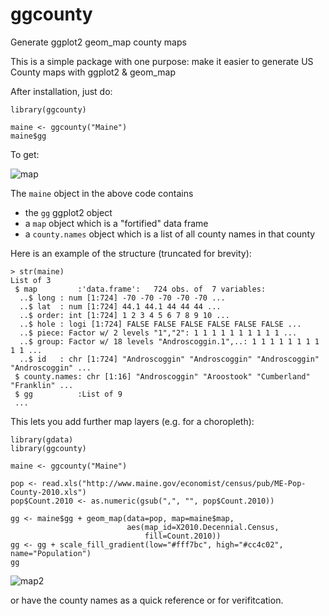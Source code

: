 ggcounty
========

Generate ggplot2 geom_map county maps

This is a simple package with one purpose: make it easier to generate US County maps with ggplot2 & geom_map

After installation, just do:

    library(ggcounty)
    
    maine <- ggcounty("Maine")
    maine$gg
    
To get:

![map](https://rawgit.com/hrbrmstr/ggcounty/master/maine.svg)

The `maine` object in the above code contains

- the `gg` ggplot2 object
- a `map` object which is a "fortified" data frame
- a `county.names` object which is a list of all county names in that county

Here is an example of the structure (truncated for brevity):

    > str(maine)
    List of 3
     $ map         :'data.frame':	724 obs. of  7 variables:
      ..$ long : num [1:724] -70 -70 -70 -70 -70 ...
      ..$ lat  : num [1:724] 44.1 44.1 44 44 44 ...
      ..$ order: int [1:724] 1 2 3 4 5 6 7 8 9 10 ...
      ..$ hole : logi [1:724] FALSE FALSE FALSE FALSE FALSE FALSE ...
      ..$ piece: Factor w/ 2 levels "1","2": 1 1 1 1 1 1 1 1 1 1 ...
      ..$ group: Factor w/ 18 levels "Androscoggin.1",..: 1 1 1 1 1 1 1 1 1 1 ...
      ..$ id   : chr [1:724] "Androscoggin" "Androscoggin" "Androscoggin" "Androscoggin" ...
     $ county.names: chr [1:16] "Androscoggin" "Aroostook" "Cumberland" "Franklin" ...
     $ gg          :List of 9
     ...
 
This lets you add further map layers (e.g. for a choropleth):


    library(gdata)
    library(ggcounty)
    
    maine <- ggcounty("Maine")

    pop <- read.xls("http://www.maine.gov/economist/census/pub/ME-Pop-County-2010.xls")
    pop$Count.2010 <- as.numeric(gsub(",", "", pop$Count.2010))

    gg <- maine$gg + geom_map(data=pop, map=maine$map, 
                              aes(map_id=X2010.Decennial.Census, 
                                  fill=Count.2010)) 
    gg <- gg + scale_fill_gradient(low="#fff7bc", high="#cc4c02", name="Population")
    gg


![map2](https://rawgit.com/hrbrmstr/ggcounty/master/mainechoro.png)

or have the county names as a quick reference or for verifitcation.
